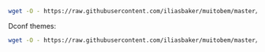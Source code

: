 ```sh
wget -O - https://raw.githubusercontent.com/iliasbaker/muitobem/master/essentials.sh | bash
```
Dconf themes:
```sh
wget -O - https://raw.githubusercontent.com/iliasbaker/muitobem/master/dconfsettings.sh | bash
```
